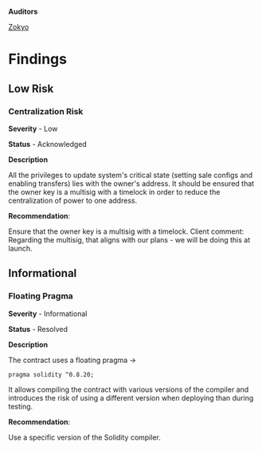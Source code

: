 **Auditors**

[Zokyo](https://x.com/zokyo_io)

# Findings

## Low Risk

### Centralization Risk

**Severity** - Low

**Status** - Acknowledged

**Description**

All the privileges to update system's critical state (setting sale configs and enabling transfers) lies with the owner's address. It should be ensured that the owner key is a multisig with a timelock in order to reduce the centralization of power to one address. 

**Recommendation**:

Ensure that the owner key is a multisig with a timelock.
Client comment: Regarding the multisig, that aligns with our plans - we will be doing this at launch.

## Informational

### Floating Pragma

**Severity** - Informational

**Status** - Resolved

**Description**

The contract uses a floating pragma →
```solidity
pragma solidity ^0.8.20;
```



It allows compiling the contract with various versions of the compiler and introduces the risk of using a different version when deploying than during testing.

**Recommendation**: 

Use a specific version of the Solidity compiler.

